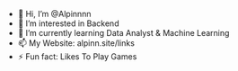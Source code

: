 - 👋 Hi, I’m @Alpinnnn
- 👀 I’m interested in Backend
- 🌱 I’m currently learning Data Analyst & Machine Learning
- 📫 My Website: alpinn.site/links
- ⚡ Fun fact: Likes To Play Games

<!---
Alpinnnn/Alpinnnn is a ✨ special ✨ repository because its `README.md` (this file) appears on your GitHub profile.
You can click the Preview link to take a look at your changes.
--->
